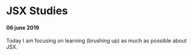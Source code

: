 # JSX Studies

#### 06 june 2019

Today I am focusing on learning (brushing up) as much as possible about JSX.

